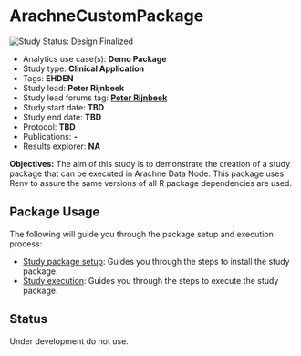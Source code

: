 ArachneCustomPackage
===========================================================================================

<img src="https://img.shields.io/badge/Study%20Status-Design%20Finalized-brightgreen.svg" alt="Study Status: Design Finalized">

- Analytics use case(s): **Demo Package**
- Study type: **Clinical Application**
- Tags: **EHDEN**
- Study lead: **Peter Rijnbeek**
- Study lead forums tag: **[Peter Rijnbeek](https://forums.ohdsi.org/u/rijnbeej)**
- Study start date: **TBD**
- Study end date: **TBD**
- Protocol: **TBD**
- Publications: **-**
- Results explorer: **NA**

**Objectives:**
The aim of this study is to demonstrate the creation of a study package that can be executed in Arachne Data Node. This package uses Renv to assure the same versions of all R package dependencies are used.

## Package Usage

The following will guide you through the package setup and execution process:

- [Study package setup](STUDY-PACKAGE-SETUP.md): Guides you through the steps to install the study package.
- [Study execution](STUDY-EXECUTION.md): Guides you through the steps to execute the study package.

## Status
Under development do not use.
